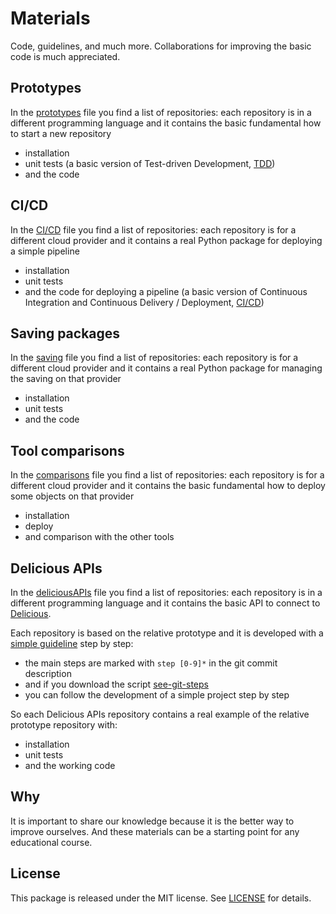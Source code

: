 # Materials

Code, guidelines, and much more.
Collaborations for improving the basic code is much appreciated.

## Prototypes

In the [prototypes](prototypes.md) file you find a list of repositories:
each repository is in a different programming language
and it contains the basic fundamental how to start a new repository

- installation
- unit tests (a basic version of Test-driven Development, [TDD](https://en.wikipedia.org/wiki/Test-driven_development))
- and the code

## CI/CD

In the [CI/CD](cicd.md) file you find a list of repositories:
each repository is for a different cloud provider
and it contains a real Python package for deploying a simple pipeline

- installation
- unit tests
- and the code for deploying a pipeline (a basic version of Continuous Integration and Continuous Delivery / Deployment, [CI/CD](https://en.wikipedia.org/wiki/CI/CD))

## Saving packages

In the [saving](saving.md) file you find a list of repositories:
each repository is for a different cloud provider
and it contains a real Python package for managing the saving on that provider

- installation
- unit tests
- and the code

## Tool comparisons

In the [comparisons](comparisons.md) file you find a list of repositories:
each repository is for a different cloud provider
and it contains the basic fundamental how to deploy some objects on that provider

- installation
- deploy
- and comparison with the other tools

## Delicious APIs

In the [deliciousAPIs](deliciousAPIs.md) file you find a list of repositories:
each repository is in a different programming language
and it contains the basic API to connect to [Delicious](https://del.icio.us/rss).

Each repository is based on the relative prototype and it is developed with a [simple guideline](https://github.com/bilardi/see-git-steps) step by step:
- the main steps are marked with `step [0-9]*` in the git commit description
- and if you download the script [see-git-steps](https://github.com/bilardi/see-git-steps)
- you can follow the development of a simple project step by step

So each Delicious APIs repository contains a real example of the relative prototype repository with:
- installation
- unit tests
- and the working code

## Why

It is important to share our knowledge because it is the better way to improve ourselves.
And these materials can be a starting point for any educational course.

## License

This package is released under the MIT license.  See [LICENSE](LICENSE) for details.
